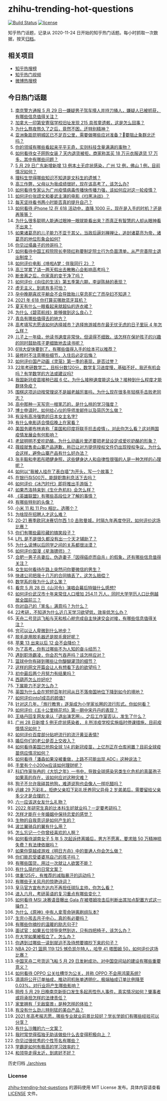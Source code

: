 # zhihu-trending-hot-questions

[![Build Status](https://github.com/justjavac/zhihu-trending-hot-questions/workflows/ci/badge.svg?branch=master)](https://github.com/justjavac/zhihu-trending-hot-questions/actions)
[![license](https://img.shields.io/github/license/justjavac/zhihu-trending-hot-questions)](https://github.com/justjavac/zhihu-trending-hot-questions/blob/master/LICENSE)

知乎热门话题，记录从 2020-11-24 日开始的知乎热门话题。每小时抓取一次数据，按天[归档](./archives)。

## 相关项目

- [知乎热搜榜](https://github.com/justjavac/zhihu-trending-top-search)
- [知乎热门视频](https://github.com/justjavac/zhihu-trending-hot-video)
- [微博热搜榜](https://github.com/justjavac/weibo-trending-hot-search)

## 今日热门话题

<!-- BEGIN -->
<!-- 最后更新时间 Sun May 30 2021 16:33:39 GMT+0800 (China Standard Time) -->

1. [南京警方通报 5 月 29
   日一嫌疑男子驾车撞人并持刀捅人，嫌疑人已被抓获，有哪些信息值得关注？](https://www.zhihu.com/question/462129219)
2. [加拿大一印第安寄宿学校旧址发现 215 具孩童遗骸，这是怎么回事？](https://www.zhihu.com/question/462022143)
3. [为什么熬夜熬久了之后，竟然不困，还特别精神？](https://www.zhihu.com/question/303134019)
4. [亚洲象距昆明城区已不足百公里，需要做哪些应对准备？要阻止象群北迁吗？](https://www.zhihu.com/question/462169548)
5. [你的领域有哪些看起来平平无奇，实则科技含量满满的事物？](https://www.zhihu.com/question/459861681)
6. [如何看待女子网购女装 7 天内退货被拒，商家称其买 18 万元衣服退货 17
   万多，其中有哪些问题？](https://www.zhihu.com/question/462187108)
7. [5 月 29 日广东新增新增 13 例本土无症状感染，广州 12 例，佛山 1
   例，目前情况如何？](https://www.zhihu.com/question/462164375)
8. [理科生觉得哪些知识不知道是文科生的遗憾？](https://www.zhihu.com/question/270455074)
9. [高三作弊，父母以为我成绩很好，现在该高考了，该怎么办?](https://www.zhihu.com/question/461546823)
10. [如何看待专家认为广州疫情病毒传播快传播力强，该如何应对这一轮疫情？](https://www.zhihu.com/question/462060673)
11. [如何评价张颂文和姜武主演的电影《扫黑决战》？](https://www.zhihu.com/question/455752818)
12. [每天坚持看书两小时能否真的提升自己？](https://www.zhihu.com/question/451546101)
13. [如何看待 iPhone 12 在 618 活动中，直降 1000
    元，现在是入手的时机？还是再等等？](https://www.zhihu.com/question/461312225)
14. [为什么很多聪明人能通过眼神一眼就能看出来？而真正有智慧的人却从眼神看不出来？](https://www.zhihu.com/question/55333539)
15. [如果诸葛亮的儿子能力不亚于其父，当政后逼刘禅禅让，追封诸葛亮为帝，诸葛亮的地位形象会如何?](https://www.zhihu.com/question/461502132)
16. [你见过塌鼻子的帅哥吗？](https://www.zhihu.com/question/272575994)
17. [如何看待中国工程院院长李晓红称要制定院士行为负面清单，从严完善院士退出制度？](https://www.zhihu.com/question/462035659)
18. [如何评价电影《哆啦A梦：伴我同行 2》？](https://www.zhihu.com/question/390164272)
19. [高三学累了请一两天假出去散散心会影响高考吗？](https://www.zhihu.com/question/429739425)
20. [断舍离之后，你家真的变干净了吗？](https://www.zhihu.com/question/461287259)
21. [如何评价《向往的生活》第五季第六期，李诞陈赫的表现？](https://www.zhihu.com/question/461948636)
22. [虚无主义，到底有多可怕？](https://www.zhihu.com/question/309651606)
23. [孕中晚期喜欢平躺会不会导致胎儿窒息死亡了而孕妇不知道？](https://www.zhihu.com/question/412446157)
24. [2021 年 618 你打算买哪款蓝牙耳机？](https://www.zhihu.com/question/461467494)
25. [夏天有什么一眼看起来就超仙的连衣裙？](https://www.zhihu.com/question/451969750)
26. [为什么《碧蓝航线》能够做到这么良心？](https://www.zhihu.com/question/459384567)
27. [青岛有哪些值得去的地方？](https://www.zhihu.com/question/268589944)
28. [高考填写志愿该如何选择城市？选择旅游城市在最无忧无虑的日子里玩 4
    年怎么样？](https://www.zhihu.com/question/461473516)
29. [儿子上一年级，他读书速度非常快，但读得不细致。该怎样在保护孩子的兴趣的同时鼓励孩子更细致地去读书呢？](https://www.zhihu.com/question/411684396)
30. [618大促快要到了，有哪些值得入手的绘本可以推荐？](https://www.zhihu.com/question/461403833)
31. [装修时不注意哪些细节，入住后必定后悔？](https://www.zhihu.com/question/436485069)
32. [如何评价国产动画《灵笼》第一季的表现，是否过誉？](https://www.zhihu.com/question/460671702)
33. [22年考研数学二，目标分数120分，数学复习进度慢，基础不好，我还有机会吗？有学数学的方法或建议吗?](https://www.zhihu.com/question/460454239)
34. [我国新冠疫苗接种已超 6
    亿，为什么接种速度能这么快？接种到什么程度才能群体免疫？](https://www.zhihu.com/question/462054245)
35. [围棋这项运动按常理说不是越老越厉害吗，为什么现在很多年轻棋手击败老同志？](https://www.zhihu.com/question/432357129)
36. [高中那种一天写完一根笔芯的，是什么样的学习强度？](https://www.zhihu.com/question/388312652)
37. [博士申请时，如何给心仪的导师发邮件以及简历怎么做？](https://www.zhihu.com/question/390877622)
38. [有没有高冷强势的日本女主名字?](https://www.zhihu.com/question/450309452)
39. [有什么电影适合情侣晚上在家看？](https://www.zhihu.com/question/358887778)
40. [美国务卿布林肯称「美国和印度将联手抗击疫情」，对此你怎么看？这对两国疫情发展会有何影响？](https://www.zhihu.com/question/462187161)
41. [老鼠明明不爱吃奶酪，为什么动画片里还要把老鼠设定成爱吃奶酪的形象？](https://www.zhihu.com/question/454363021)
42. [薇娅就售卖山寨产品道歉，称已让对方提供授权文件仍出现授权争议，为什么会这样，避免山寨产品有什么好办法？](https://www.zhihu.com/question/461988510)
43. [张丰毅和李若彤晒健身照，这些健身达人和自律性很强的人是一种怎样的心理呢？](https://www.zhihu.com/question/459415948)
44. [如何以“我被人挂在了表白墙”为开头，写一个故事？](https://www.zhihu.com/question/461083286)
45. [在银行存500万，能辞职靠利息活下去吗？](https://www.zhihu.com/question/347518117)
46. [如何评价《冰汽时代》即将推出手游版？](https://www.zhihu.com/question/460675839)
47. [如果杰洛特来到《生化危机8》会怎么样？](https://www.zhihu.com/question/459033335)
48. [《英雄联盟》有哪些高段位才了解的事情？](https://www.zhihu.com/question/460098622)
49. [有哪些特别的头像？](https://www.zhihu.com/question/375951828)
50. [小米 11 和 11 Pro 相比，选哪个？](https://www.zhihu.com/question/451981720)
51. [为啥现在招聘人才这么难？](https://www.zhihu.com/question/454330385)
52. [20-21 赛季欧冠决赛切尔西 1:0
    击败曼城，时隔九年再度夺冠，如何评价这场比赛？](https://www.zhihu.com/question/462143896)
53. [你们有哪些最珍藏的搞笑段子？](https://www.zhihu.com/question/389442595)
54. [LPL 是不是很久都没有出一个天才辅助了？](https://www.zhihu.com/question/460740647)
55. [为什么读博以后同学之间的关系都很淡漠？](https://www.zhihu.com/question/437021655)
56. [如何评价国漫《星海镖师》？](https://www.zhihu.com/question/29169402)
57. [合肥一男子杀妻后，伪造妻子「因得癌症而自杀」的假象，还有哪些信息值得关注？](https://www.zhihu.com/question/461886353)
58. [女生如何看待在路上突然问你要微信的男生？](https://www.zhihu.com/question/320105658)
59. [快递公司把我十几万的合同搞丢了，这怎么赔偿？](https://www.zhihu.com/question/374980406)
60. [数学系的我为什么这么笨？](https://www.zhihu.com/question/461756255)
61. [看完 5 月 28 日《山河令》演唱会幕后特辑什么感想?](https://www.zhihu.com/question/461930253)
62. [如何评价武汉市十年来常住人口增加 254.11
    万人，同时大学学历人口比例越居全国前三？](https://www.zhihu.com/question/461642433)
63. [你对自己的「笔名」满意吗？为什么？](https://www.zhihu.com/question/462088461)
64. [22考研，不知道为什么近几天学习欲望低，效率低怎么办？](https://www.zhihu.com/question/454494888)
65. [天舟二号货运飞船与天和核心舱完成自主快速交会对接，有哪些信息值得关注？](https://www.zhihu.com/question/462162007)
66. [穷可以让人卑微到什么地步？](https://www.zhihu.com/question/316979063)
67. [脱毛是用脱毛器还是脱毛膏好呢？](https://www.zhihu.com/question/21059868)
68. [苹果 13 出来以后 12 会不会降价？](https://www.zhihu.com/question/451198251)
69. [为了高考，你有过哪些不为人知的奋斗经历？](https://www.zhihu.com/question/461699971)
70. [遇到职场霸凌，你会忍气吞声吗？该怎样应对？](https://www.zhihu.com/question/462014220)
71. [篮球中你有碰到哪些让你醍醐灌顶的细节？](https://www.zhihu.com/question/443277713)
72. [这样的网文开篇会让人有想看下去的欲望吗？](https://www.zhihu.com/question/461971034)
73. [初中最后两个月努力有结果吗？](https://www.zhihu.com/question/453345783)
74. [西葫芦怎么炒好吃?](https://www.zhihu.com/question/455923825)
75. [下属能力不足怎么办？](https://www.zhihu.com/question/451793430)
76. [英国为什么会在短短百年时间从日不落帝国地位下降到如今的境地？](https://www.zhihu.com/question/458600603)
77. [如何评价into1成员的颜值?](https://www.zhihu.com/question/456470539)
78. [针对这几年，「旅行教育」逐渐成为小学家长圈的流行形式。你如何看？](https://www.zhihu.com/question/460468492)
79. [如何评价《五十公里桃花坞》第一期中宋丹丹的表现？](https://www.zhihu.com/question/460852707)
80. [王珞丹回复网友承认「退出演艺圈」，之后工作室否认，发生了什么？](https://www.zhihu.com/question/461310414)
81. [广州 28 日新增 5 例无症状感染者， 8
    所涉疫学校实施临时停课措施，目前疫情情况如何？](https://www.zhihu.com/question/461901108)
82. [如何评价百度部分贴吧流行的流汗黄豆表情?](https://www.zhihu.com/question/431951953)
83. [婚后你们的老公是否上交收入？](https://www.zhihu.com/question/446421532)
84. [如何看待美国已抢购全球 1/4
    的新冠疫苗，上亿剂正在仓库闲置？目前全球疫苗供应情况如何？](https://www.zhihu.com/question/460152630)
85. [如何看待「潘森如果没被重做，上路不可能出现 ADC」这种说法？](https://www.zhihu.com/question/457008736)
86. [手里有个小200w应该如何理财呢？](https://www.zhihu.com/question/458397585)
87. [科幻作家张冉的《大饥之年》一书中，导致全球感染另类生化危机的真菌孢子如果真的存在，该如何应对这种灾难？](https://www.zhihu.com/question/368901650)
88. [狗子不允许我碰其他狗，难道说狗也会像人一样吃醋吗？](https://www.zhihu.com/question/461721289)
89. [远嫁 29 万彩礼，拒绝父亲扣下彩礼抚养同父异母 2
    岁弟弟后，需要留给父亲多少才是合理的？](https://www.zhihu.com/question/461285207)
90. [六一应该送女友什么礼物？](https://www.zhihu.com/question/60285884)
91. [2022 年研究生真的比本科生好就业吗？一定要考研吗？](https://www.zhihu.com/question/461310407)
92. [怎样才能在十年婚姻中保持恋爱的感觉？](https://www.zhihu.com/question/458200334)
93. [生物的自我意识是如何产生的？](https://www.zhihu.com/question/459715465)
94. [波兰翼骑兵的翼有什么用？](https://www.zhihu.com/question/55305997)
95. [怎么忘记一个你曾经喜欢的人啊？](https://www.zhihu.com/question/460591788)
96. [如何看待湖南女子 5 年 5 次起诉终离婚后，男方不愿离，要求赔 50
    万精神损失费？有法律依据吗？](https://www.zhihu.com/question/461885174)
97. [如果你穿越成游戏《明日方舟》中的普通人你会怎么做？](https://www.zhihu.com/question/461164416)
98. [你们能忍受婆婆骂自己的孩子吗？](https://www.zhihu.com/question/454976302)
99. [有哪些国货，用过一次就让人欲罢不能？](https://www.zhihu.com/question/393594038)
100. [有什么简约的日常文案？](https://www.zhihu.com/question/453999428)
101. [体重125斤，有推荐的减脂暴汗的运动吗？](https://www.zhihu.com/question/459003254)
102. [有哪些无关风月的惊艳诗词？](https://www.zhihu.com/question/454234983)
103. [皇马官方宣布齐达内不再担任球队主帅，你怎么看？](https://www.zhihu.com/question/461715792)
104. [进入六月，考研英语的复习重点有哪些变化？](https://www.zhihu.com/question/397257214)
105. [如何看待 MSI 决赛语音曝出 Gala
     在被塔姆攻击后判断出其加点配置方式这一操作？](https://www.zhihu.com/question/461780557)
106. [为什么《原神》中有人拿零命钟离刷组队本?](https://www.zhihu.com/question/460950761)
107. [生完小孩去月子中心，真的有必要吗？](https://www.zhihu.com/question/350300161)
108. [有哪些你摘抄的温暖的励志句子?](https://www.zhihu.com/question/435739334)
109. [面试官：如果五位领导突然到访，只有四把椅子，该怎么办？](https://www.zhihu.com/question/456412666)
110. [在大学如果被孤立了，怎么办？](https://www.zhihu.com/question/455681882)
111. [你遇到过哪些一读到就迫不及待想要摘抄下来的句子？](https://www.zhihu.com/question/456839676)
112. [NBA 20-21 篮网 119:125 憾负凯尔特人，哈登 41 塔图姆
     50，如何评价这场比赛？](https://www.zhihu.com/question/461978153)
113. [中国天舟二号货运飞船 5 月 29
     日发射成功，对中国空间站的建设有哪些重要意义？](https://www.zhihu.com/question/460289721)
114. [如何看待 OPPO 公关吐槽华为公关，并称 OPPO
     不会用鸿蒙系统?](https://www.zhihu.com/question/461394382)
115. [滴滴将公开订单抽成，推动司机账单透明化，极端抽成订单比例降至
     0.03%，对行业将产生哪些影响？](https://www.zhihu.com/question/461562442)
116. [网传 5 月 29
     日晚南京新街口发生多起恶性伤人事件，真实情况如何？肇事者或将承担怎样的法律责任？](https://www.zhihu.com/question/462117183)
117. [家里拥有「无敌窗景」是种怎样的体验？](https://www.zhihu.com/question/459289624)
118. [有没有什么劲儿特别猛的美白产品？](https://www.zhihu.com/question/441955092)
119. [2021
     年高考报志愿，哪些专业就业前景比较好？学长学姐们有哪些经验可以分享？](https://www.zhihu.com/question/458812643)
120. [有什么沙雕的六一文案？](https://www.zhihu.com/question/461101229)
121. [我时常觉得孤独无助该做些什么去变得积极向上 ？](https://www.zhihu.com/question/460648517)
122. [你见过很优秀的个性签名有哪些？](https://www.zhihu.com/question/265584312)
123. [学霸是如何有极高的学习效率的？](https://www.zhihu.com/question/366475943)
124. [和领导走得太近，到底好不好？](https://www.zhihu.com/question/435265697)

<!-- END -->

历史归档 [./archives](./archives)

### License

[zhihu-trending-hot-questions](https://github.com/justjavac/zhihu-trending-hot-questions)
的源码使用 MIT License 发布。具体内容请查看 [LICENSE](./LICENSE) 文件。
